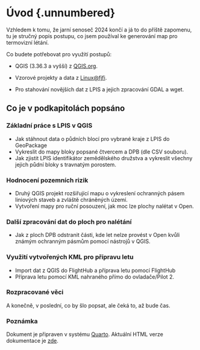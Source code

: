 # Úvod {.unnumbered}

Vzhledem k tomu, že jarní senoseč 2024 končí a já to do příště zapomenu, tu je stručný popis postupu, co jsem používal ke generování map pro termovizní létání.

Co budete potřebovat pro využití postupů:

- QGIS (3.36.3 a vyšší) z [QGIS.org](https://www.qgis.org/en/site/).

- Vzorové projekty a data z [Linux@fjfi](https://linux.fjfi.cvut.cz/~w/qgis-lpis.tgz).

- Pro stahování novějších dat z LPIS a jejich zpracování GDAL a wget.

## Co je v podkapitolách popsáno

### Základní práce s LPIS v QGIS

- Jak stáhnout data o půdních blocí pro vybrané kraje z LPIS do GeoPackage
- Vykreslit do mapy bloky popsané čtvercem a DPB (dle CSV souboru).
- Jak zjistit LPIS identifikátor zemědělského družstva a vykreslit všechny jejich půdní bloky s travnatým porostem.

### Hodnocení pozemních rizik

- Druhý QGIS projekt rozšiřující mapu o vykreslení ochranných pásem liniových staveb a zvláště chráněných území.
- Vytvoření mapy pro ruční posouzení, jak moc lze plochy nalétat v Open.

### Další zpracování dat do ploch pro nalétání

- Jak z ploch DPB odstranit části, kde let nelze provést v Open kvůli známým ochranným pásmům pomocí nástrojů v QGIS.

### Využití vytvořených KML pro přípravu letu

- Import dat z QGIS do FlightHub a příprava letu pomocí FlightHub
- Příprava letu pomocí KML nahraného přímo do ovladače/Pilot 2.

### Rozpracované věci
A konečně, v poslední, co by šlo popsat, ale čeká to, až bude čas.


### Poznámka
Dokument je připraven v systému [Quarto](https://quarto.org). Aktuální HTML verze dokumentace je [zde](https://linux.fjfi.cvut.cz/~w/qgis-lpis/).
